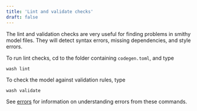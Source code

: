 ```yaml
---
title: 'Lint and validate checks'
draft: false
---
```


<head>
  <meta name="robots" content="noindex" />
</head>

The lint and validation checks are very useful for finding problems in smithy model files. They will detect syntax errors, missing dependencies, and style errors.

To run lint checks, cd to the folder containing `codegen.toml`, and type

```
wash lint
```

To check the model against validation rules, type

```
wash validate
```

See [errors](../error-messages/) for information on understanding errors from these commands.

